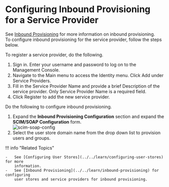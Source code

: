 # Configuring Inbound Provisioning for a Service Provider

See [Inbound Provisioning](../../learn/inbound-provisioning) for more information
on inbound provisioning. To configure inbound provisioning for the
service provider, follow the steps below.

To register a service provider, do the following.

1.  Sign in. Enter your username and password to log on to the Management Console. 
2.  Navigate to the Main menu to access the Identity menu. Click Add under Service Providers.
3.  Fill in the Service Provider Name and provide a brief Description of the service provider. Only Service Provider Name is a required field.
4.  Click Register to add the new service provider.

Do the following to configure inbound provisioning.

1.  Expand the **Inbound Provisioning Configuration** section and expand
    the **SCIM/SOAP Configuration** form.  
    ![scim-soap-config](../../assets/img/using-wso2-identity-server/scim-soap-config.png)
2.  Select the user store domain name from the drop down list to
    provision users and groups.

!!! info "Related Topics"

    -   See [Configuring User Stores](../../learn/configuring-user-stores) for more
        information.
    -   See [Inbound Provisioning](../../learn/inbound-provisioning) for configuring
        user stores and service providers for inbound provisioning.
